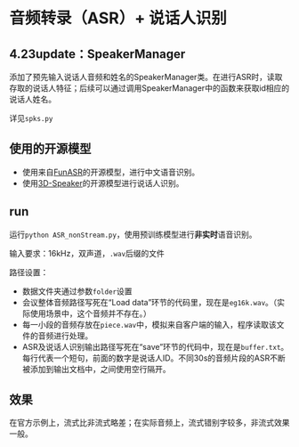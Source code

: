 # 音频转录（ASR）+ 说话人识别

## 4.23update：SpeakerManager
添加了预先输入说话人音频和姓名的SpeakerManager类。在进行ASR时，读取存取的说话人特征；后续可以通过调用SpeakerManager中的函数来获取id相应的说话人姓名。

详见```spks.py```

## 使用的开源模型
- 使用来自[FunASR](https://github.com/modelscope/FunASR/blob/main/README_zh.md)的开源模型，进行中文语音识别。
- 使用[3D-Speaker](https://github.com/alibaba-damo-academy/3D-Speaker)的开源模型进行说话人识别。

## run
运行```python ASR_nonStream.py```，使用预训练模型进行**非实时**语音识别。

输入要求：16kHz，双声道，```.wav```后缀的文件

路径设置：
- 数据文件夹通过参数```folder```设置
- 会议整体音频路径写死在“Load data”环节的代码里，现在是```eg16k.wav```。（实际使用场景中，这个音频并不存在。）
- 每一小段的音频存放在```piece.wav```中，模拟来自客户端的输入，程序读取该文件的音频进行处理。
- ASR及说话人识别输出路径写死在“save”环节的代码中，现在是```buffer.txt```。每行代表一个短句，前面的数字是说话人ID。不同30s的音频片段的ASR不断被添加到输出文档中，之间使用空行隔开。


## 效果
在官方示例上，流式比非流式略差；在实际音频上，流式错别字较多，非流式效果一般。
